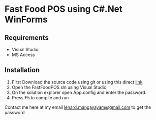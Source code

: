 # Fast Food POS using C#.Net WinForms

## Requirements
- Visual Studio
- MS Access

## Installation
1. First Download the source code using git or using this direct [link](https://github.com/lenard123/fastfood-pos-csharp/archive/refs/heads/main.zip)
2. Open the FastFoodPOS.sln using Visual Studio
3. On the solution explorer open App.config and enter the password.
4. Press F5 to compile and run

Contact me here at my email lenard.mangayayam@gmail.com
to get the password